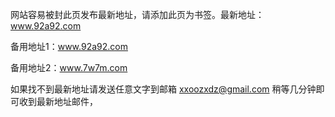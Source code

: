 网站容易被封此页发布最新地址，请添加此页为书签。最新地址：www.92a92.com

备用地址1：www.92a92.com

备用地址2：www.7w7m.com

如果找不到最新地址请发送任意文字到邮箱  xxoozxdz@gmail.com  稍等几分钟即可收到最新地址邮件，
